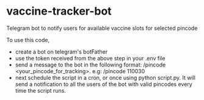 # vaccine-tracker-bot
Telegram bot to notify users for available vaccine slots for selected pincode


To use this code, 
- create a bot on telegram's botFather
- use the token received from the above step in your .env file
- send a message to the bot in the following format: /pincode <your_pincode_for_tracking>. e.g: /pincode 110030
- next schedule the script in a cron, or once using python script.py. It will send a notification to all the users of the bot with valid pincodes every time the script runs.